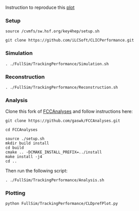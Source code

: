 Instruction to reproduce this [plot](https://github.com/gaswk/FullSim/blob/main/TrackingPerformance/plots/TEST.png)

### Setup
```
source /cvmfs/sw.hsf.org/key4hep/setup.sh

git clone https://github.com/iLCSoft/CLICPerformance.git
```

### Simulation
```
. ./FullSim/TrackingPerformance/Simulation.sh
```

### Reconstruction
```
. ./FullSim/TrackingPerformance/Reconstruction.sh
```

### Analysis
Clone this fork of [FCCAnalyses](https://github.com/gaswk/FCCAnalyses) and follow instructions here:

```
git clone https://github.com/gaswk/FCCAnalyses.git

cd FCCAnalyses

source ./setup.sh
mkdir build install
cd build
cmake .. -DCMAKE_INSTALL_PREFIX=../install
make install -j4
cd ..
```

Then run the following script:
```
. ./FullSim/TrackingPerformance/Analysis.sh
```

### Plotting
```
python FullSim/TrackingPerformance/CLDprefPlot.py
```
